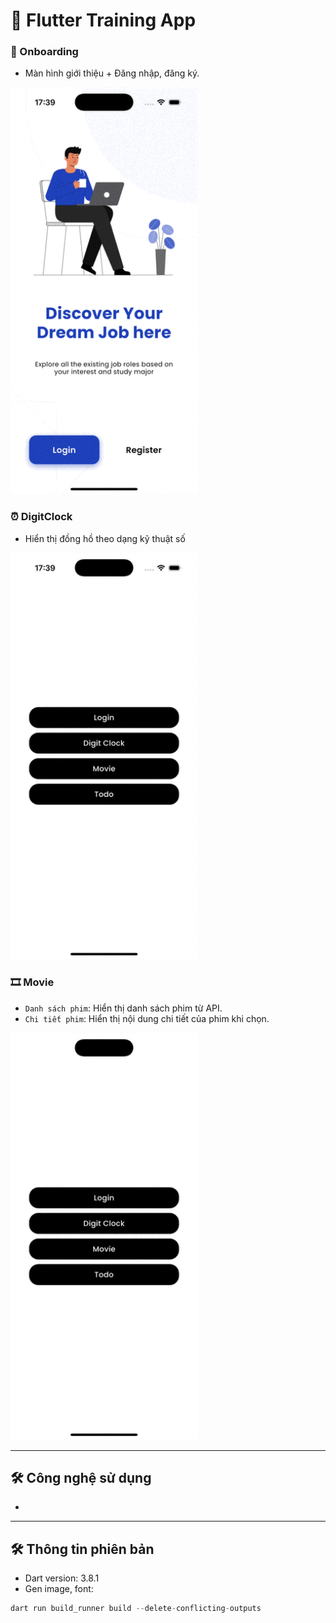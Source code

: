 # 📱 Flutter Training App

### 📘 Onboarding
- Màn hình giới thiệu + Đăng nhập, đăng ký.
<img src="assets/gifs/fl_onboarding.gif" width="300">

### ⏰ DigitClock
- Hiển thị đồng hồ theo dạng kỹ thuật số
<img src="assets/gifs/fl_digit_clock.gif" width="300">

### 🎞️ Movie
- `Danh sách phim`: Hiển thị danh sách phim từ API.
- `Chi tiết phim`: Hiển thị nội dung chi tiết của phim khi chọn.
<img src="assets/gifs/fl_movie.gif" width="300">

---

## 🛠 Công nghệ sử dụng

-

---

## 🛠 Thông tin phiên bản

- Dart version: 3.8.1 
- Gen image, font:
```dart
dart run build_runner build --delete-conflicting-outputs
```